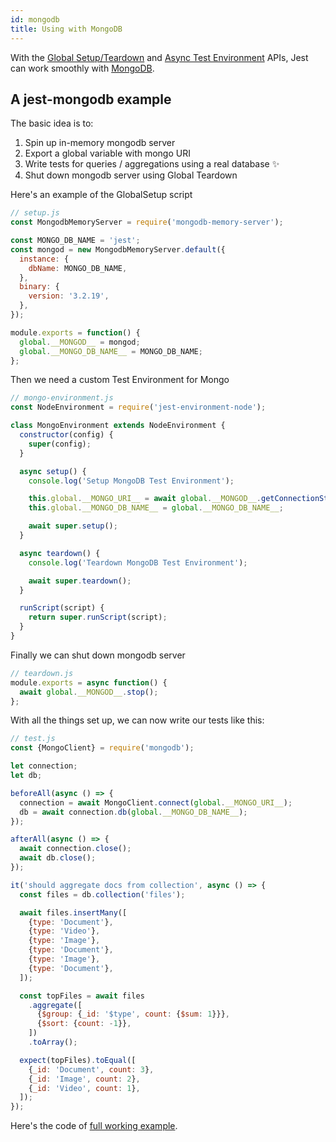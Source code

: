 ```yaml
---
id: mongodb
title: Using with MongoDB
---
```


With the [Global Setup/Teardown](Configuration.md#globalsetup-string) and
[Async Test Environment](Configuration.md#testenvironment-string) APIs, Jest can
work smoothly with [MongoDB](https://www.mongodb.com/).

## A jest-mongodb example

The basic idea is to:

1.  Spin up in-memory mongodb server
2.  Export a global variable with mongo URI
3.  Write tests for queries / aggregations using a real database ✨
4.  Shut down mongodb server using Global Teardown

Here's an example of the GlobalSetup script

```js
// setup.js
const MongodbMemoryServer = require('mongodb-memory-server');

const MONGO_DB_NAME = 'jest';
const mongod = new MongodbMemoryServer.default({
  instance: {
    dbName: MONGO_DB_NAME,
  },
  binary: {
    version: '3.2.19',
  },
});

module.exports = function() {
  global.__MONGOD__ = mongod;
  global.__MONGO_DB_NAME__ = MONGO_DB_NAME;
};
```

Then we need a custom Test Environment for Mongo

```js
// mongo-environment.js
const NodeEnvironment = require('jest-environment-node');

class MongoEnvironment extends NodeEnvironment {
  constructor(config) {
    super(config);
  }

  async setup() {
    console.log('Setup MongoDB Test Environment');

    this.global.__MONGO_URI__ = await global.__MONGOD__.getConnectionString();
    this.global.__MONGO_DB_NAME__ = global.__MONGO_DB_NAME__;

    await super.setup();
  }

  async teardown() {
    console.log('Teardown MongoDB Test Environment');

    await super.teardown();
  }

  runScript(script) {
    return super.runScript(script);
  }
}
```

Finally we can shut down mongodb server

```js
// teardown.js
module.exports = async function() {
  await global.__MONGOD__.stop();
};
```

With all the things set up, we can now write our tests like this:

```js
// test.js
const {MongoClient} = require('mongodb');

let connection;
let db;

beforeAll(async () => {
  connection = await MongoClient.connect(global.__MONGO_URI__);
  db = await connection.db(global.__MONGO_DB_NAME__);
});

afterAll(async () => {
  await connection.close();
  await db.close();
});

it('should aggregate docs from collection', async () => {
  const files = db.collection('files');

  await files.insertMany([
    {type: 'Document'},
    {type: 'Video'},
    {type: 'Image'},
    {type: 'Document'},
    {type: 'Image'},
    {type: 'Document'},
  ]);

  const topFiles = await files
    .aggregate([
      {$group: {_id: '$type', count: {$sum: 1}}},
      {$sort: {count: -1}},
    ])
    .toArray();

  expect(topFiles).toEqual([
    {_id: 'Document', count: 3},
    {_id: 'Image', count: 2},
    {_id: 'Video', count: 1},
  ]);
});
```

Here's the code of
[full working example](https://github.com/vladgolubev/jest-mongodb).

